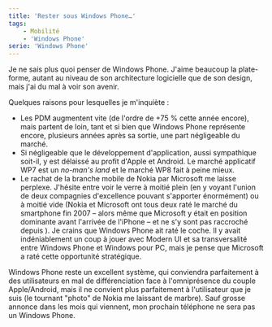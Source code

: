 ```yaml
---
title: 'Rester sous Windows Phone…'
tags:
    - Mobilité
    - 'Windows Phone'
serie: 'Windows Phone'
---
```


Je ne sais plus quoi penser de Windows Phone. J'aime beaucoup la plate-forme,
autant au niveau de son architecture logicielle que de son design, mais j'ai du
mal à voir son avenir.

<!-- more -->

Quelques raisons pour lesquelles je m'inquiète :

-   Les PDM augmentent vite (de l'ordre de +75 % cette année encore), mais
    partent de loin, tant et si bien que Windows Phone représente encore,
    plusieurs années après sa sortie, une part négligeable du marché.
-   Si négligeable que le développement d'application, aussi sympathique
    soit-il, y est délaissé au profit d'Apple et Android. Le marché applicatif
    WP7 est un _no-man's land_ et le marché WP8 fait à peine mieux.
-   Le rachat de la branche mobile de Nokia par Microsoft me laisse perplexe.
    J'hésite entre voir le verre à moitié plein (en y voyant l'union de deux
    compagnies d'excellence pouvant s'apporter énormément) ou à moitié vide
    (Nokia et Microsoft ont tous deux raté le marché du smartphone fin 2007 –
    alors même que Microsoft y était en position dominante avant l'arrivée de
    l'iPhone – et ne s'y sont pas raccroché depuis ). Je crains que Windows
    Phone ait raté le coche. Il y avait indéniablement un coup à jouer avec
    Modern UI et sa transversalité entre Windows Phone et Windows pour PC, mais
    je pense que Microsoft a raté cette opportunité stratégique.

Windows Phone reste un excellent système, qui conviendra parfaitement à des
utilisateurs en mal de différenciation face à l'omniprésence du couple
Apple/Android, mais il ne convient plus parfaitement à l'utilisateur que je suis
(le tournant "photo" de Nokia me laissant de marbre). Sauf grosse annonce dans
les mois qui viennent, mon prochain téléphone ne sera pas un Windows Phone.
